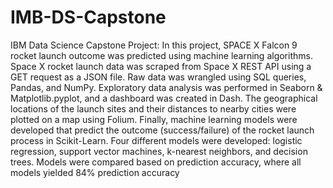 # IMB-DS-Capstone
IBM Data Science Capstone Project: In this project, SPACE X Falcon 9 rocket launch outcome was predicted using machine learning algorithms. 
Space X rocket launch data was scraped from Space X REST API using a GET request as a JSON file. Raw data was wrangled using SQL queries, Pandas, and NumPy. Exploratory data analysis was performed in Seaborn & Matplotlib.pyplot, and a dashboard was created in Dash. The geographical locations of the launch sites and their distances to nearby cities were plotted on a map using Folium. Finally, machine learning models were developed that predict the outcome (success/failure) of the rocket launch process in Scikit-Learn. Four different models were developed: logistic regression, support vector machines, k-nearest neighbors, and decision trees. Models were compared based on prediction accuracy, where all models yielded 84% prediction accuracy

